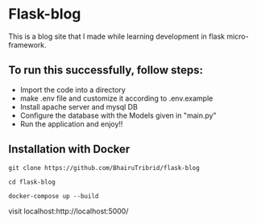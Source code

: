 # Flask-blog
This is a blog site that I made while learning development in flask micro-framework.

## To run this successfully, follow steps:
- Import the code into a directory
- make .env file and customize it according to .env.example
- Install apache server and mysql DB
- Configure the database with the Models given in "main.py"
- Run the application and enjoy!!

## Installation with Docker
```
git clone https://github.com/BhairuTribrid/flask-blog
```
```
cd flask-blog
```
```
docker-compose up --build
```
visit localhost:http://localhost:5000/